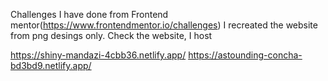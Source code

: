
Challenges I have done from Frontend mentor(https://www.frontendmentor.io/challenges)
I recreated the website from png desings only.
Check the website, I host 

https://shiny-mandazi-4cbb36.netlify.app/
https://astounding-concha-bd3bd9.netlify.app/